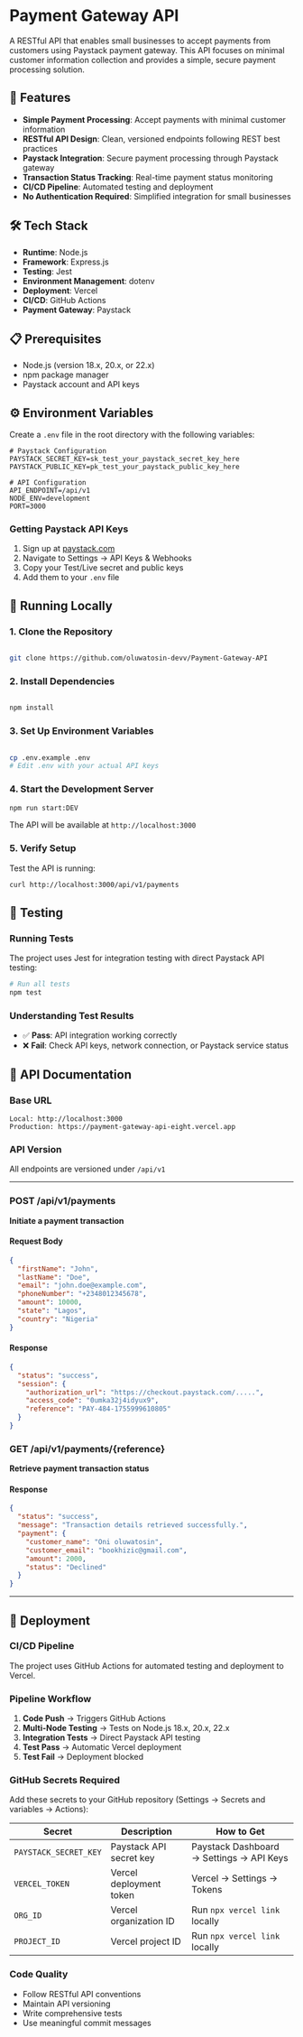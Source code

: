 # Payment Gateway API

A RESTful API that enables small businesses to accept payments from customers using Paystack payment gateway. This API focuses on minimal customer information collection and provides a simple, secure payment processing solution.

## 🚀 Features

- **Simple Payment Processing**: Accept payments with minimal customer information
- **RESTful API Design**: Clean, versioned endpoints following REST best practices
- **Paystack Integration**: Secure payment processing through Paystack gateway
- **Transaction Status Tracking**: Real-time payment status monitoring
- **CI/CD Pipeline**: Automated testing and deployment
- **No Authentication Required**: Simplified integration for small businesses

## 🛠 Tech Stack

- **Runtime**: Node.js
- **Framework**: Express.js
- **Testing**: Jest
- **Environment Management**: dotenv
- **Deployment**: Vercel
- **CI/CD**: GitHub Actions
- **Payment Gateway**: Paystack

## 📋 Prerequisites

- Node.js (version 18.x, 20.x, or 22.x)
- npm package manager
- Paystack account and API keys

## ⚙️ Environment Variables

Create a `.env` file in the root directory with the following variables:

```env
# Paystack Configuration
PAYSTACK_SECRET_KEY=sk_test_your_paystack_secret_key_here
PAYSTACK_PUBLIC_KEY=pk_test_your_paystack_public_key_here

# API Configuration
API_ENDPOINT=/api/v1
NODE_ENV=development
PORT=3000
```

### Getting Paystack API Keys

1. Sign up at [paystack.com](https://paystack.com)
2. Navigate to Settings → API Keys & Webhooks
3. Copy your Test/Live secret and public keys
4. Add them to your `.env` file

## 🚀 Running Locally

### 1. Clone the Repository

```bash

git clone https://github.com/oluwatosin-devv/Payment-Gateway-API
```

### 2. Install Dependencies

```bash

npm install
```

### 3. Set Up Environment Variables

```bash

cp .env.example .env
# Edit .env with your actual API keys
```

### 4. Start the Development Server

```bash
npm run start:DEV
```

The API will be available at `http://localhost:3000`

### 5. Verify Setup

Test the API is running:

```bash
curl http://localhost:3000/api/v1/payments
```

## 🧪 Testing

### Running Tests

The project uses Jest for integration testing with direct Paystack API testing:

```bash
# Run all tests
npm test
```

### Understanding Test Results

- ✅ **Pass**: API integration working correctly
- ❌ **Fail**: Check API keys, network connection, or Paystack service status

## 📡 API Documentation

### Base URL

```
Local: http://localhost:3000
Production: https://payment-gateway-api-eight.vercel.app
```

### API Version

All endpoints are versioned under `/api/v1`

---

### POST /api/v1/payments

**Initiate a payment transaction**

#### Request Body

```json
{
  "firstName": "John",
  "lastName": "Doe",
  "email": "john.doe@example.com",
  "phoneNumber": "+2348012345678",
  "amount": 10000,
  "state": "Lagos",
  "country": "Nigeria"
}
```

#### Response

```json
{
  "status": "success",
  "session": {
    "authorization_url": "https://checkout.paystack.com/.....",
    "access_code": "0umka32j4idyux9",
    "reference": "PAY-484-1755999610805"
  }
}
```

### GET /api/v1/payments/{reference}

**Retrieve payment transaction status**

#### Response

```json
{
  "status": "success",
  "message": "Transaction details retrieved successfully.",
  "payment": {
    "customer_name": "Oni oluwatosin",
    "customer_email": "bookhizic@gmail.com",
    "amount": 2000,
    "status": "Declined"
  }
}
```

---

## 🚀 Deployment

### CI/CD Pipeline

The project uses GitHub Actions for automated testing and deployment to Vercel.

### Pipeline Workflow

1. **Code Push** → Triggers GitHub Actions
2. **Multi-Node Testing** → Tests on Node.js 18.x, 20.x, 22.x
3. **Integration Tests** → Direct Paystack API testing
4. **Test Pass** → Automatic Vercel deployment
5. **Test Fail** → Deployment blocked

### GitHub Secrets Required

Add these secrets to your GitHub repository (Settings → Secrets and variables → Actions):

| Secret                | Description             | How to Get                               |
| --------------------- | ----------------------- | ---------------------------------------- |
| `PAYSTACK_SECRET_KEY` | Paystack API secret key | Paystack Dashboard → Settings → API Keys |
| `VERCEL_TOKEN`        | Vercel deployment token | Vercel → Settings → Tokens               |
| `ORG_ID`              | Vercel organization ID  | Run `npx vercel link` locally            |
| `PROJECT_ID`          | Vercel project ID       | Run `npx vercel link` locally            |

### Code Quality

- Follow RESTful API conventions
- Maintain API versioning
- Write comprehensive tests
- Use meaningful commit messages
